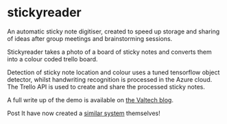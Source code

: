 # stickyreader

An automatic sticky note digitiser, created to speed up storage and sharing of ideas after group meetings and brainstorming sessions.

Stickyreader takes a photo of a board of sticky notes and converts them into a colour coded trello board.

Detection of sticky note location and colour uses a tuned tensorflow object detector, whilst handwriting recognition is processed in the Azure cloud. The Trello API is used to create and share the processed sticky notes.

A full write up of the demo is available on [the Valtech blog](https://www.valtech.com/insights/sticky-note-detection/).

Post It have now created a [similar system](https://www.3m.co.uk/3M/en_GB/post-it-notes/ideas/app/) themselves!
